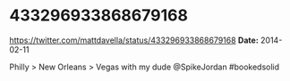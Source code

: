 # 433296933868679168
https://twitter.com/mattdavella/status/433296933868679168
**Date:** 2014-02-11

Philly > New Orleans > Vegas with my dude @SpikeJordan #bookedsolid
